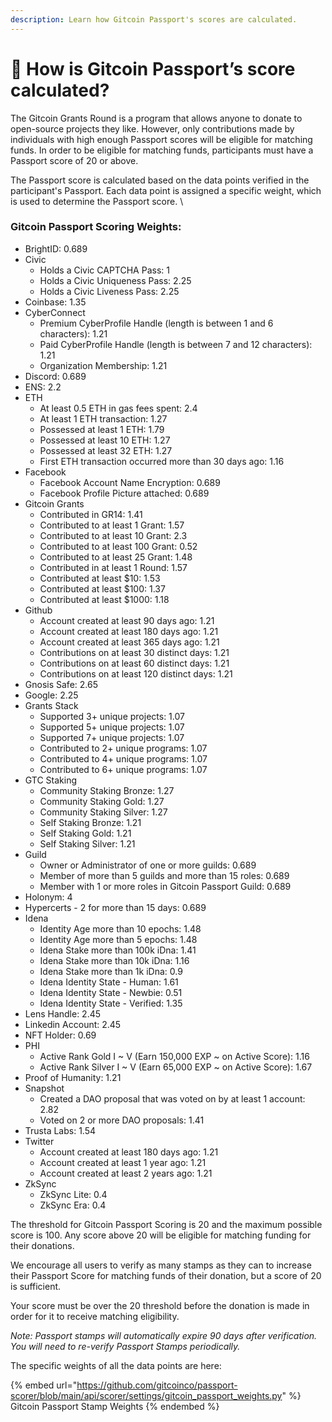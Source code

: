 ```yaml
---
description: Learn how Gitcoin Passport's scores are calculated.
---
```


# 🤔 How is Gitcoin Passport’s score calculated?

The Gitcoin Grants Round is a program that allows anyone to donate to open-source projects they like. However, only contributions made by individuals with high enough Passport scores will be eligible for matching funds. In order to be eligible for matching funds, participants must have a Passport score of 20 or above.

The Passport score is calculated based on the data points verified in the participant's Passport. Each data point is assigned a specific weight, which is used to determine the Passport score. \


### &#x20;Gitcoin Passport Scoring Weights:&#x20;

* BrightID: 0.689
* Civic
  * Holds a Civic CAPTCHA Pass: 1
  * Holds a Civic Uniqueness Pass: 2.25
  * Holds a Civic Liveness Pass: 2.25
* Coinbase: 1.35
* CyberConnect
  * Premium CyberProfile Handle (length is between 1 and 6 characters): 1.21
  * Paid CyberProfile Handle (length is between 7 and 12 characters): 1.21
  * Organization Membership: 1.21
* Discord: 0.689
* ENS: 2.2
* ETH
  * At least 0.5 ETH in gas fees spent: 2.4
  * At least 1 ETH transaction: 1.27
  * Possessed at least 1 ETH: 1.79
  * Possessed at least 10 ETH: 1.27
  * Possessed at least 32 ETH: 1.27
  * First ETH transaction occurred more than 30 days ago: 1.16
* Facebook
  * Facebook Account Name Encryption: 0.689
  * Facebook Profile Picture attached: 0.689
* Gitcoin Grants
  * Contributed in GR14: 1.41
  * Contributed to at least 1 Grant: 1.57
  * Contributed to at least 10 Grant: 2.3
  * Contributed to at least 100 Grant: 0.52
  * Contributed to at least 25 Grant: 1.48
  * Contributed in at least 1 Round: 1.57
  * Contributed at least $10: 1.53
  * Contributed at least $100: 1.37
  * Contributed at least $1000: 1.18
* Github
  * Account created at least 90 days ago: 1.21
  * Account created at least 180 days ago: 1.21
  * Account created at least 365 days ago: 1.21
  * Contributions on at least 30 distinct days: 1.21
  * Contributions on at least 60 distinct days: 1.21
  * Contributions on at least 120 distinct days: 1.21
* Gnosis Safe: 2.65
* Google: 2.25
* Grants Stack
  * Supported 3+ unique projects: 1.07
  * Supported 5+ unique projects: 1.07
  * Supported 7+ unique projects: 1.07
  * Contributed to 2+ unique programs: 1.07
  * Contributed to 4+ unique programs: 1.07
  * Contributed to 6+ unique programs: 1.07
* GTC Staking
  * Community Staking Bronze: 1.27
  * Community Staking Gold: 1.27
  * Community Staking Silver: 1.27
  * Self Staking Bronze: 1.21
  * Self Staking Gold: 1.21
  * Self Staking Silver: 1.21
* Guild
  * Owner or Administrator of one or more guilds: 0.689
  * Member of more than 5 guilds and more than 15 roles: 0.689
  * Member with 1 or more roles in Gitcoin Passport Guild: 0.689
* Holonym: 4
* Hypercerts - 2 for more than 15 days: 0.689
* Idena
  * Identity Age more than 10 epochs: 1.48
  * Identity Age more than 5 epochs: 1.48
  * Idena Stake more than 100k iDna: 1.41
  * Idena Stake more than 10k iDna: 1.16
  * Idena Stake more than 1k iDna: 0.9
  * Idena Identity State - Human: 1.61
  * Idena Identity State - Newbie: 0.51
  * Idena Identity State - Verified: 1.35
* Lens Handle: 2.45
* Linkedin Account: 2.45
* NFT Holder: 0.69
* PHI
  * Active Rank Gold I \~ V (Earn 150,000 EXP \~ on Active Score): 1.16
  * Active Rank Silver I \~ V (Earn 65,000 EXP \~ on Active Score): 1.67
* Proof of Humanity: 1.21
* Snapshot
  * Created a DAO proposal that was voted on by at least 1 account: 2.82
  * Voted on 2 or more DAO proposals: 1.41
* Trusta Labs: 1.54
* Twitter
  * Account created at least 180 days ago: 1.21
  * Account created at least 1 year ago: 1.21
  * Account created at least 2 years ago: 1.21
* ZkSync
  * ZkSync Lite: 0.4
  * ZkSync Era: 0.4

The threshold for Gitcoin Passport Scoring is 20 and the maximum possible score is 100. Any score above 20 will be eligible for matching funding for their donations.

We encourage all users to verify as many stamps as they can to increase their Passport Score for matching funds of their donation, but a score of 20 is sufficient.&#x20;

Your score must be over the 20 threshold before the donation is made in order for it to receive matching eligibility.&#x20;

_Note: Passport stamps will automatically expire 90 days after verification. You will need to re-verify Passport Stamps periodically._

The specific weights of all the data points are here:

{% embed url="https://github.com/gitcoinco/passport-scorer/blob/main/api/scorer/settings/gitcoin_passport_weights.py" %}
Gitcoin Passport Stamp Weights
{% endembed %}
